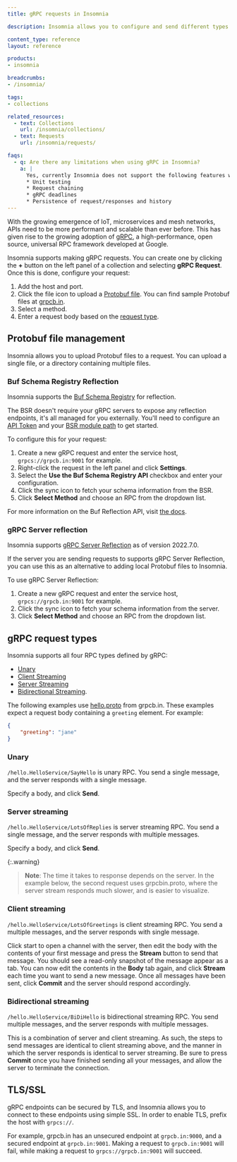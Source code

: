```yaml
---
title: gRPC requests in Insomnia

description: Insomnia allows you to configure and send different types of requests.

content_type: reference
layout: reference

products:
- insomnia

breadcrumbs:
- /insomnia/

tags:
- collections

related_resources:
  - text: Collections
    url: /insomnia/collections/
  - text: Requests
    url: /insomnia/requests/

faqs:
  - q: Are there any limitations when using gRPC in Insomnia?
    a: |
      Yes, currently Insomnia does not support the following features with gRPC:
      * Unit testing
      * Request chaining
      * gRPC deadlines
      * Persistence of request/responses and history
---
```


With the growing emergence of IoT, microservices and mesh networks, APIs need to be more performant and scalable than ever before. This has given rise to the growing adoption of [gRPC](https://grpc.io/), a high-performance, open source, universal RPC framework developed at Google.

Insomnia supports making gRPC requests. You can create one by clicking the **+** button on the left panel of a collection and selecting **gRPC Request**. Once this is done, configure your request:

1. Add the host and port.
1. Click the file icon to upload a [Protobuf file](#proto-file-management). You can find sample Protobuf files at [grpcb.in](https://grpcb.in/).
1. Select a method.
1. Enter a request body based on the [request type](#grpc-request-types).

## Protobuf file management

Insomnia allows you to upload Protobuf files to a request. You can upload a single file, or a directory containing multiple files.

### Buf Schema Registry Reflection

Insomnia supports the [Buf Schema Registry](https://buf.build/docs/bsr/introduction) for reflection.

The BSR doesn't require your gRPC servers to expose any reflection endpoints, it's all managed for you externally. You'll need to configure an [API Token](https://buf.build/docs/bsr/authentication) and your [BSR module path](https://buf.build/docs/bsr/module/dependency-management/) to get started.

To configure this for your request:

1. Create a new gRPC request and enter the service host, `grpcs://grpcb.in:9001` for example. 
1. Right-click the request in the left panel and click **Settings**. 
1. Select the **Use the Buf Schema Registry API** checkbox and enter your configuration.
1. Click the sync icon to fetch your schema information from the BSR. 
1. Click **Select Method** and choose an RPC from the dropdown list.

For more information on the Buf Reflection API, visit [the docs](https://buf.build/docs/bsr/reflection/overview).

### gRPC Server reflection

Insomnia supports [gRPC Server Reflection](https://github.com/grpc/grpc/blob/master/doc/server-reflection.md) as of version 2022.7.0.

If the server you are sending requests to supports gRPC Server Reflection, you can use this as an alternative to adding local Protobuf files to Insomnia. 

To use gRPC Server Reflection:

1. Create a new gRPC request and enter the service host, `grpcs://grpcb.in:9001` for example.
1. Click the sync icon to fetch your schema information from the server. 
1. Click **Select Method** and choose an RPC from the dropdown list.

## gRPC request types

Insomnia supports all four RPC types defined by gRPC:
* [Unary](https://grpc.io/docs/what-is-grpc/core-concepts/#unary-rpc)
* [Client Streaming](https://grpc.io/docs/what-is-grpc/core-concepts/#client-streaming-rpc)
* [Server Streaming](https://grpc.io/docs/what-is-grpc/core-concepts/#server-streaming-rpc)
* [Bidirectional Streaming](https://grpc.io/docs/what-is-grpc/core-concepts/#bidirectional-streaming-rpc). 

The following examples use [hello.proto](https://github.com/moul/pb/blob/master/hello/hello.proto) from grpcb.in. 
These examples expect a request body containing a `greeting` element. For example:

```json
{
    "greeting": "jane"
}
```

### Unary

`/hello.HelloService/SayHello` is unary RPC. You send a single message, and the server responds with a single message.

Specify a body, and click **Send**.

### Server streaming

`/hello.HelloService/LotsOfReplies` is server streaming RPC. You send a single message, and the server responds with multiple messages.

Specify a body, and click **Send**.

{:.warning}
> **Note**: The time it takes to response depends on the server. In the example below, the second request uses grpcbin.proto, where the server stream responds much slower, and is easier to visualize.

### Client streaming

`/hello.HelloService/LotsOfGreetings` is client streaming RPC. You send a multiple messages, and the server responds with single message.

Click start to open a channel with the server, then edit the body with the contents of your first message and press the **Stream** button to send that message. You should see a read-only snapshot of the message appear as a tab. You can now edit the contents in the **Body** tab again, and click **Stream** each time you want to send a new message. Once all messages have been sent, click **Commit** and the server should respond accordingly.

### Bidirectional streaming

`/hello.HelloService/BiDiHello` is bidirectional streaming RPC. You send multiple messages, and the server responds with multiple messages.

This is a combination of server and client streaming. As such, the steps to send messages are identical to client streaming above, and the manner in which the server responds is identical to server streaming. Be sure to press **Commit** once you have finished sending all your messages, and allow the server to terminate the connection.

## TLS/SSL

gRPC endpoints can be secured by TLS, and Insomnia allows you to connect to these endpoints using simple SSL. In order to enable TLS, prefix the host with `grpcs://`.

For example, grpcb.in has an unsecured endpoint at `grpcb.in:9000`, and a secured endpoint at `grpcb.in:9001`. Making a request to `grpcb.in:9001` will fail, while making a request to `grpcs://grpcb.in:9001` will succeed.